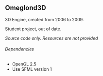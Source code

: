 Omeglond3D
------

3D Engine, created from 2006 to 2009.

Student project, out of date.

*Source code only. Resources are not provided*

###### Dependencies

* OpenGL 2.5
* Use SFML version 1
 